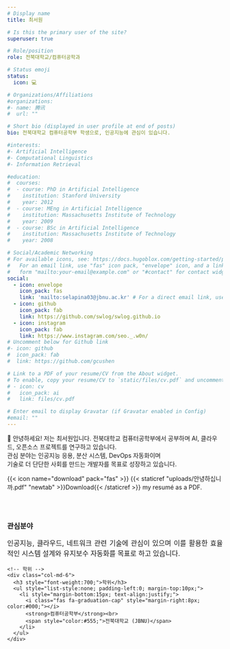 ```yaml
---
# Display name
title: 최서원

# Is this the primary user of the site?
superuser: true

# Role/position
role: 전북대학교/컴퓨터공학과

# Status emoji
status:
  icon: 💻

# Organizations/Affiliations
#organizations:
#- name: 腾讯
#  url: ""

# Short bio (displayed in user profile at end of posts)
bio: 전북대학교 컴퓨터공학부 학생으로, 인공지능에 관심이 있습니다.

#interests:
#- Artificial Intelligence
#- Computational Linguistics
#- Information Retrieval

#education:
#  courses:
#  - course: PhD in Artificial Intelligence
#    institution: Stanford University
#    year: 2012
#  - course: MEng in Artificial Intelligence
#    institution: Massachusetts Institute of Technology
#    year: 2009
#  - course: BSc in Artificial Intelligence
#    institution: Massachusetts Institute of Technology
#    year: 2008

# Social/Academic Networking
# For available icons, see: https://docs.hugoblox.com/getting-started/page-builder/#icons
#   For an email link, use "fas" icon pack, "envelope" icon, and a link in the
#   form "mailto:your-email@example.com" or "#contact" for contact widget.
social:
  - icon: envelope
    icon_pack: fas
    link: 'mailto:selapina03@jbnu.ac.kr' # For a direct email link, use "mailto:test@example.org".
  - icon: github
    icon_pack: fab
    link: https://github.com/swlog/swlog.github.io
  - icon: instagram
    icon_pack: fab
    link: https://www.instagram.com/seo._.w0n/
# Uncomment below for Github link
#- icon: github
#  icon_pack: fab
#  link: https://github.com/gcushen

# Link to a PDF of your resume/CV from the About widget.
# To enable, copy your resume/CV to `static/files/cv.pdf` and uncomment the lines below.
# - icon: cv
#   icon_pack: ai
#   link: files/cv.pdf

# Enter email to display Gravatar (if Gravatar enabled in Config)
#email: ""
---
```


👋 안녕하세요! 저는 최서원입니다. 전북대학교 컴퓨터공학부에서 공부하며 AI, 클라우드, 오픈소스 프로젝트를 연구하고 있습니다.  
관심 분야는 인공지능 응용, 분산 시스템, DevOps 자동화이며  
기술로 더 단단한 사회를 만드는 개발자를 목표로 성장하고 있습니다.   

{{< icon name="download" pack="fas" >}} {{< staticref "uploads/안녕하십니까.pdf" "newtab" >}}Download{{< /staticref >}} my resumé as a PDF.

<div style="margin-top:20px; padding-top:10px;">
  <div class="row align-items-start" style="padding:15px 0;">
    <!-- 관심분야 -->
    <div class="col-md-6">
      <h3 style="font-weight:700;">관심분야</h3>
      <p style="text-align:justify; font-size:1rem; margin-top:10px;">
        인공지능, 클라우드, 네트워크 관련 기술에 관심이 있으며
        이를 활용한 효율적인 시스템 설계와 유지보수 자동화를 목표로 하고 있습니다.
      </p>
    </div>

    <!-- 학위 -->
    <div class="col-md-6">
      <h3 style="font-weight:700;">학위</h3>
      <ul style="list-style:none; padding-left:0; margin-top:10px;">
        <li style="margin-bottom:15px; text-align:justify;">
          <i class="fas fa-graduation-cap" style="margin-right:8px; color:#000;"></i>
          <strong>컴퓨터공학부</strong><br>
          <span style="color:#555;">전북대학교 (JBNU)</span>
        </li>
      </ul>
    </div>
  </div>
</div>
